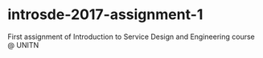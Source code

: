 # introsde-2017-assignment-1
First assignment of Introduction to Service Design and Engineering course @ UNITN
